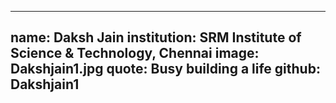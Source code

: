 ---
name: Daksh Jain
institution: SRM Institute of Science & Technology, Chennai
image: Dakshjain1.jpg
quote: Busy building a life
github: Dakshjain1
------
